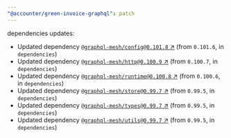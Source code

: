 ```yaml
---
"@accounter/green-invoice-graphql": patch
---
```

dependencies updates:
  - Updated dependency [`@graphql-mesh/config@0.101.8` ↗︎](https://www.npmjs.com/package/@graphql-mesh/config/v/0.101.8) (from `0.101.6`, in `dependencies`)
  - Updated dependency [`@graphql-mesh/http@0.100.9` ↗︎](https://www.npmjs.com/package/@graphql-mesh/http/v/0.100.9) (from `0.100.7`, in `dependencies`)
  - Updated dependency [`@graphql-mesh/runtime@0.100.8` ↗︎](https://www.npmjs.com/package/@graphql-mesh/runtime/v/0.100.8) (from `0.100.6`, in `dependencies`)
  - Updated dependency [`@graphql-mesh/store@0.99.7` ↗︎](https://www.npmjs.com/package/@graphql-mesh/store/v/0.99.7) (from `0.99.5`, in `dependencies`)
  - Updated dependency [`@graphql-mesh/types@0.99.7` ↗︎](https://www.npmjs.com/package/@graphql-mesh/types/v/0.99.7) (from `0.99.5`, in `dependencies`)
  - Updated dependency [`@graphql-mesh/utils@0.99.7` ↗︎](https://www.npmjs.com/package/@graphql-mesh/utils/v/0.99.7) (from `0.99.5`, in `dependencies`)

